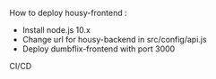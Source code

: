 How to deploy housy-frontend :

- Install node.js 10.x
- Change url for housy-backend in src/config/api.js
- Deploy dumbflix-frontend with port 3000

CI/CD
